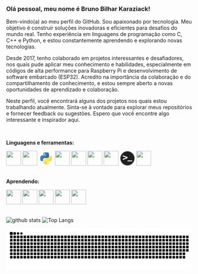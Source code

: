 ### Olá pessoal, meu nome é Bruno Bilhar Karaziack!

Bem-vindo(a) ao meu perfil do GitHub. Sou apaixonado por tecnologia. Meu objetivo é construir soluções inovadoras e eficientes para desafios do mundo real. Tenho experiência em linguagens de programação como C, C++ e Python, e estou constantemente aprendendo e explorando novas tecnologias.

Desde 2017, tenho colaborado em projetos interessantes e desafiadores, nos quais pude aplicar meu conhecimento e habilidades, especialmente em códigos de alta performance para Raspberry Pi e desenvolvimento de software embarcado (ESP32). Acredito na importância da colaboração e do compartilhamento de conhecimento, e estou sempre aberto a novas oportunidades de aprendizado e colaboração.

Neste perfil, você encontrará alguns dos projetos nos quais estou trabalhando atualmente. Sinta-se à vontade para explorar meus repositórios e fornecer feedback ou sugestões. Espero que você encontre algo interessante e inspirador aqui.

<br>

**Linguagens e ferramentas:**  
<div style="display: inline_block">
<img height="40" width="40" src="https://cdn.jsdelivr.net/gh/devicons/devicon/icons/c/c-original.svg">
<img height="40" width="40" src="https://cdn.jsdelivr.net/gh/devicons/devicon/icons/cplusplus/cplusplus-original.svg">
<img height="40" width="40" src="https://raw.githubusercontent.com/devicons/devicon/master/icons/python/python-original.svg">
<img height="40" width="40" src="https://cdn.jsdelivr.net/gh/devicons/devicon/icons/git/git-original.svg">
<img height="40" width="40" src="https://cdn.jsdelivr.net/gh/devicons/devicon/icons/arduino/arduino-original-wordmark.svg">
<img height="40" width="40" src="https://cdn.jsdelivr.net/gh/devicons/devicon/icons/raspberrypi/raspberrypi-original.svg">
<img height="40" width="40" src="https://cdn.jsdelivr.net/gh/devicons/devicon/icons/linux/linux-original.svg">
<img height="40" width="40" src="https://raw.githubusercontent.com/github/explore/80688e429a7d4ef2fca1e82350fe8e3517d3494d/topics/terminal/terminal.png">
<img height="40" width="40" src="https://cdn.jsdelivr.net/gh/devicons/devicon/icons/bitbucket/bitbucket-original.svg" />
</div>

<br>

**Aprendendo:**
<div style="display: inline_block">
<img height="40" width="40" src="https://cdn.jsdelivr.net/gh/devicons/devicon/icons/go/go-original.svg" />
<img height="40" width="40" src="https://cdn.jsdelivr.net/gh/devicons/devicon/icons/html5/html5-plain-wordmark.svg" />
<img height="40" width="40" src="https://cdn.jsdelivr.net/gh/devicons/devicon/icons/css3/css3-plain-wordmark.svg" />
<img height="40" width="40" src="https://cdn.jsdelivr.net/gh/devicons/devicon/icons/javascript/javascript-original.svg">
<img height="40" width="40" src="https://cdn.jsdelivr.net/gh/devicons/devicon/icons/docker/docker-original.svg" />

<br>
<br>
</div>

![github stats](https://github-readme-stats.vercel.app/api?username=bruno-bk&show_icons=true&hide_border=true&theme=dark)
![Top Langs](https://github-readme-stats.vercel.app/api/top-langs/?username=bruno-bk&layout=compact&theme=dark)

<picture>
  <source media="(prefers-color-scheme: dark)" srcset="https://raw.githubusercontent.com/bruno-bk/bruno-bk/output/github-contribution-grid-snake-dark.svg">
  <source media="(prefers-color-scheme: light)" srcset="https://raw.githubusercontent.com/bruno-bk/bruno-bk/output/github-contribution-grid-snake.svg">
  <img alt="github contribution grid snake animation" src="https://raw.githubusercontent.com/bruno-bk/bruno-bk/output/github-contribution-grid-snake.svg">
</picture>
